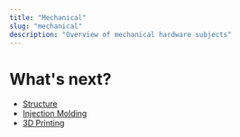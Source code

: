 ```yaml
---
title: "Mechanical"
slug: "mechanical"
description: "Overview of mechanical hardware subjects"
---
```


# What's next?

* [Structure](../hardware/mechanical/structure.md)
* [Injection Molding](../hardware/mechanical/injection-molding.md)
* [3D Printing](../hardware/mechanical/3d-printing.md)